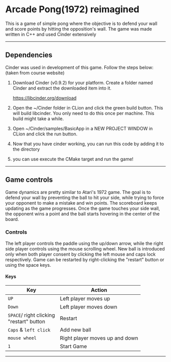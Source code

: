 # Arcade Pong(1972) reimagined
This is a game of simple pong where the objective is to defend your wall and score points
by hitting the opposition's wall. The game was made written in C++ and used Cinder extensively

---
## Dependencies

Cinder was used in development of this game. Follow the steps below: (taken from course website)

1. Download Cinder (v0.9.2) for your platform. Create a folder named Cinder and extract the downloaded item into it.

    https://libcinder.org/download

2. Open the ~/Cinder folder in CLion and click the green build button. This will build libcinder. You only need to do this once per machine. This build might take a while.

3. Open ~/Cinder/samples/BasicApp in a NEW PROJECT WINDOW in CLion and click the run button.

4. Now that you have cinder working, you can run this code by adding it to the directory
5. you can use execute the CMake target and run the game!

---
## Game controls
Game dynamics are pretty similar to Atari's 1972 game. The goal is to defend your wall by preventing the ball 
to hit your side, while trying to force your opponent to make a mistake and win points. The scoreboard keeps updating
as the game progresses. Once the game touches your side wall, the opponent wins a point and the ball starts hovering in the center
of the board.

### Controls
The left player controls the paddle using the up/down arrow, while the right side player controls using the mouse scrolling wheel.
New ball is introduced only when both player consent by clicking the left mouse and caps lock respectively.
Game can be restarted by right-clicking the "restart" button or using the space keys.

#### Keys

| Key                                          | Action                                                      |
|----------------------------------------------|-------------------------------------------------------------|
| `UP`                                         | Left player moves up                                        |
| `Down`                                       | Left player moves down                                      |
| `SPACE`/ right clicking <br/>"restart" button | Restart                                                     |
| `Caps` & `left click`                        | Add new ball                                                |
| `mouse wheel`                                | Right player moves up and down                              |
| `1`                                          | Start Game                                                  |

---

